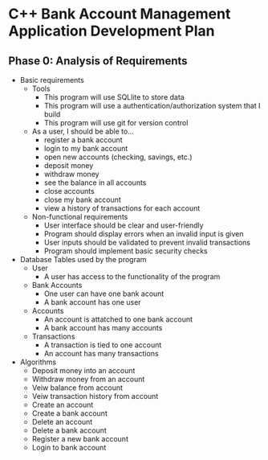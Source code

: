 # C++ Bank Account Management Application Development Plan

## Phase 0: Analysis of Requirements

* Basic requirements
  * Tools
    * This program will use SQLlite to store data
    * This program will use a authentication/authorization system that I build
    * This program will use git for version control
  * As a user, I should be able to...
    * register a bank account
    * login to my bank account
    * open new accounts (checking, savings, etc.)
    * deposit money
    * withdraw money
    * see the balance in all accounts
    * close accounts
    * close my bank account
    * view a history of transactions for each account
  * Non-functional requirements
    * User interface should be clear and user-friendly
    * Program should display errors when an invalid input is given
    * User inputs should be validated to prevent invalid transactions
    * Program should implement basic security checks
* Database Tables used by the program
  * User
    * A user has access to the functionality of the program
  * Bank Accounts
    * One user can have one bank acount
    * A bank account has one user
  * Accounts
    * An account is attatched to one bank account
    * A bank account has many accounts
  * Transactions
    * A transaction is tied to one account
    * An account has many transactions
* Algorithms
  * Deposit money into an account
  * Withdraw money from an account
  * Veiw balance from account
  * Veiw transaction history from account
  * Create an account
  * Create a bank account
  * Delete an account
  * Delete a bank account
  * Register a new bank account
  * Login to bank account

